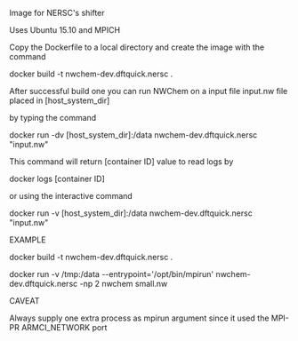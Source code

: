 Image for NERSC's shifter

Uses Ubuntu 15.10 and MPICH

Copy the Dockerfile to a local directory and create the image with the command
 
 docker build -t nwchem-dev.dftquick.nersc .
 
After successful build one you can run NWChem on a input file input.nw file placed in [host_system_dir]

by typing the command

 docker run -dv [host_system_dir]:/data nwchem-dev.dftquick.nersc "input.nw"

This command will return [container ID] value to read logs by

 docker logs [container ID]

or using the interactive command

 docker run -v [host_system_dir]:/data nwchem-dev.dftquick.nersc "input.nw"

EXAMPLE

 docker build -t nwchem-dev.dftquick.nersc .

 docker run  -v /tmp:/data  --entrypoint='/opt/bin/mpirun'  nwchem-dev.dftquick.nersc -np 2 nwchem small.nw

CAVEAT
 
 Always supply one extra process as mpirun argument since it used the MPI-PR ARMCI_NETWORK port

